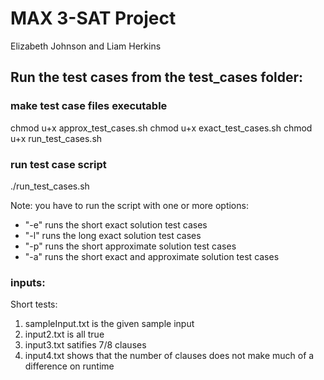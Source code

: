 # MAX 3-SAT Project
Elizabeth Johnson and Liam Herkins

## Run the test cases from the test_cases folder:
### make test case files executable
chmod u+x approx_test_cases.sh
chmod u+x exact_test_cases.sh
chmod u+x run_test_cases.sh

### run test case script
./run_test_cases.sh

Note: you have to run the script with one or more options:
- "-e" runs the short exact solution test cases
- "-l" runs the long exact solution test cases
- "-p" runs the short approximate solution test cases
- "-a" runs the short exact and approximate solution test cases

### inputs:
Short tests:
1. sampleInput.txt is the given sample input
2. input2.txt is all true
3. input3.txt satifies 7/8 clauses
4. input4.txt shows that the number of clauses does not make much of a difference on runtime

